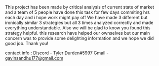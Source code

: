 This project has been made by critical analysis of current state of market and a team of 5 people have done this task for few days commiting hrs each day and i hope work might pay off
We have made 3 different but ironically similar 3 strategies but all 3 times analyzed correctly and made everything understandable.
Also we will be glad to know you found this strategy helpful.
this research have helped our ownselves but our main concern was to provide some delighting information and we hope we did good job. 
Thank you! 

 contact info : Discord - Tyler Durden#5997 Gmail - gavinsandhu177@gmail.com
